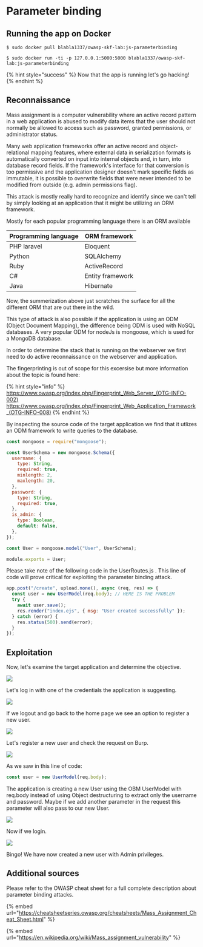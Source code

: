 # Parameter binding

## Running the app on Docker

```
$ sudo docker pull blabla1337/owasp-skf-lab:js-parameterbinding
```

```
$ sudo docker run -ti -p 127.0.0.1:5000:5000 blabla1337/owasp-skf-lab:js-parameterbinding
```

{% hint style="success" %}
Now that the app is running let's go hacking!
{% endhint %}

## Reconnaissance

Mass assignment is a computer vulnerability where an active record pattern in a web application is abused to modify data items that the user should not normally be allowed to access such as password, granted permissions, or administrator status.

Many web application frameworks offer an active record and object-relational mapping features, where external data in serialization formats is automatically converted on input into internal objects and, in turn, into database record fields. If the framework's interface for that conversion is too permissive and the application designer doesn't mark specific fields as immutable, it is possible to overwrite fields that were never intended to be modified from outside (e.g. admin permissions flag).

This attack is mostly really hard to recognize and identify since we can't tell
by simply looking at an application that it might be utilizing an ORM framework.

Mostly for each popular programming language there is an ORM available

| Programming language | ORM framework    |
| -------------------- | ---------------- |
| PHP laravel          | Eloquent         |
| Python               | SQLAlchemy       |
| Ruby                 | ActiveRecord     |
| C#                   | Entity framework |
| Java                 | Hibernate        |

Now, the summerization above just scratches the surface for all the different ORM
that are out there in the wild.

This type of attack is also possible if the application is using an ODM (Object Document Mapping), the difference being ODM is used with NoSQL databases. A very popular ODM for nodeJs is mongoose, which is used for a MongoDB database.

In order to determine the stack that is running on the webserver we first need to
do active reconnaissance on the webserver and application.

The fingerprinting is out of scope for this excersise but more information about the
topic is found here:

{% hint style="info" %}
https://www.owasp.org/index.php/Fingerprint_Web_Server_(OTG-INFO-002)
https://www.owasp.org/index.php/Fingerprint_Web_Application_Framework_(OTG-INFO-008)
{% endhint %}

By inspecting the source code of the target application we find
that it utlizes an ODM framework to write queries to the database.

```javascript
const mongoose = require("mongoose");

const UserSchema = new mongoose.Schema({
  username: {
    type: String,
    required: true,
    minlength: 2,
    maxlength: 20,
  },
  password: {
    type: String,
    required: true,
  },
  is_admin: {
    type: Boolean,
    default: false,
  },
});

const User = mongoose.model("User", UserSchema);

module.exports = User;
```

Please take note of the following code in the UserRoutes.js . This line of code will prove critical for exploiting the parameter binding attack.

```javascript
app.post("/create", upload.none(), async (req, res) => {
  const user = new UserModel(req.body); // HERE IS THE PROBLEM
  try {
    await user.save();
    res.render("index.ejs", { msg: "User created successfully" });
  } catch (error) {
    res.status(500).send(error);
  }
});
```

## Exploitation

Now, let's examine the target application and determine the objective.

![](https://raw.githubusercontent.com/blabla1337/skf-labs/master/.gitbook/assets/nodejs/ParameterBinding/1.png)

Let's log in with one of the credentials the application is suggesting.

![](https://raw.githubusercontent.com/blabla1337/skf-labs/master/.gitbook/assets/nodejs/ParameterBinding/2.png)

If we logout and go back to the home page we see an option to register a new user.

![](https://raw.githubusercontent.com/blabla1337/skf-labs/master/.gitbook/assets/nodejs/ParameterBinding/3.png)

Let's register a new user and check the request on Burp.

![](https://raw.githubusercontent.com/blabla1337/skf-labs/master/.gitbook/assets/nodejs/ParameterBinding/4.png)

As we saw in this line of code:

```javascript
const user = new UserModel(req.body);
```

The application is creating a new User using the OBM UserModel with req.body instead of using Object destructuring to extract only the username and password.
Maybe if we add another parameter in the request this parameter will also pass to our new User.

![](https://raw.githubusercontent.com/blabla1337/skf-labs/master/.gitbook/assets/nodejs/ParameterBinding/5.png)

Now if we login.

![](https://raw.githubusercontent.com/blabla1337/skf-labs/master/.gitbook/assets/nodejs/ParameterBinding/6.png)

Bingo! We have now created a new user with Admin privileges.

## Additional sources

Please refer to the OWASP cheat sheet for a full complete description about parameter binding attacks.

{% embed url="https://cheatsheetseries.owasp.org/cheatsheets/Mass_Assignment_Cheat_Sheet.html" %}

{% embed url="https://en.wikipedia.org/wiki/Mass_assignment_vulnerability" %}

